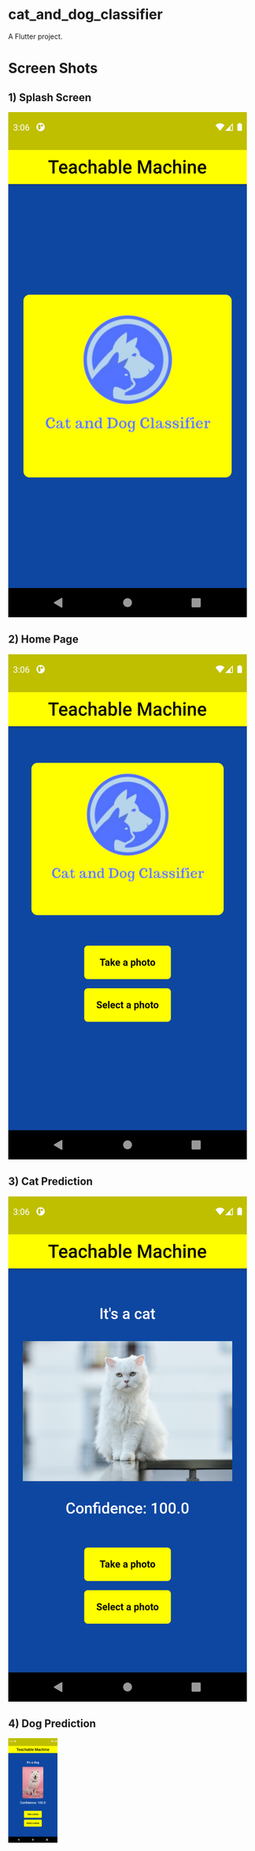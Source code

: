 # cat_and_dog_classifier

A Flutter project.

# Screen Shots

## 1) Splash Screen
![github-small](screen_shots/1.png)

## 2) Home Page
![github-small](screen_shots/2.png)

## 3) Cat Prediction
![github-small](screen_shots/3.png)

## 4) Dog Prediction
<img src="screen_shots/4.png" width="100">

